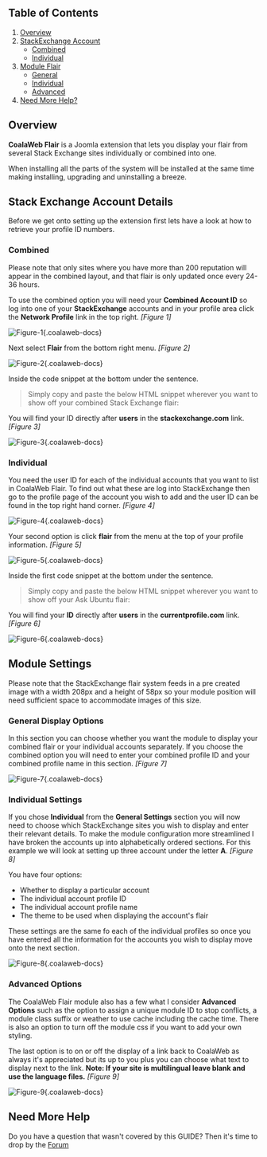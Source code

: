 ## Table of Contents
1.  [Overview](#overview)
1.  [StackExchange Account](#account)
    -   [Combined](#account-com)
    -   [Individual](#account-ind)
2.  [Module Flair](#mod-flair)
    -   [General](#mod-gen)
    -   [Individual](#mod-ind)
    -   [Advanced](#mod-adv)
3.  [Need More Help?](#more-help)

## <a class="doc-top" name="overview"></a>Overview

**CoalaWeb Flair** is a Joomla extension that lets you display your flair from several Stack Exchange sites individually or combined into one.

<div class="uk-alert">When installing all the parts of the system will be installed at the same time making installing, upgrading and uninstalling a breeze.</div>

## <a class="doc-top" name="account"></a>Stack Exchange Account Details

Before we get onto setting up the extension first lets have a look at how to retrieve your profile ID numbers.

### <a name="account-com"></a>Combined

<span class="alert" markdown="1">Please note that only sites where you have more than 200 reputation will appear in the combined layout, and that flair is only updated once every 24-36 hours.</div>

To use the combined option you will need your **Combined Account ID** so log into one of your **StackExchange** accounts and in your profile area click the **Network Profile** link in the top right. *\[Figure 1\]*

![Figure-1](https://d1tgoab1lhw0tx.cloudfront.net/images/docs/joomla-extensions/flair/cw-flair-f1.png "Figure-1"){.coalaweb-docs}

Next select **Flair** from the bottom right menu. *\[Figure 2\]*

![Figure-2](https://d1tgoab1lhw0tx.cloudfront.net/images/docs/joomla-extensions/flair/cw-flair-f2.png "Figure-2"){.coalaweb-docs}

Inside the code snippet at the bottom under the sentence.

> Simply copy and paste the below HTML snippet wherever you want to show off your combined Stack Exchange flair:

You will find your ID directly after **users** in the **stackexchange.com** link. *\[Figure 3\]*

![Figure-3](https://d1tgoab1lhw0tx.cloudfront.net/images/docs/joomla-extensions/flair/cw-flair-f3.png "Figure-3"){.coalaweb-docs}

### <a name="account-ind"></a>Individual

You need the user ID for each of the individual accounts that you want to list in CoalaWeb Flair. To find out what these are log into StackExchange then go to the profile page of the account you wish to add and the user ID can be found in the top right hand corner. *\[Figure 4\]*

![Figure-4](https://d1tgoab1lhw0tx.cloudfront.net/images/docs/joomla-extensions/flair/cw-flair-f4.png "Figure-4"){.coalaweb-docs}

Your second option is click **flair** from the menu at the top of your profile information. *\[Figure 5\]*

![Figure-5](https://d1tgoab1lhw0tx.cloudfront.net/images/docs/joomla-extensions/flair/cw-flair-f5.png "Figure-5"){.coalaweb-docs}

Inside the first code snippet at the bottom under the sentence.

> Simply copy and paste the below HTML snippet wherever you want to show off your Ask Ubuntu flair:</div>

You will find your **ID** directly after **users** in the **currentprofile.com** link. *\[Figure 6\]*

![Figure-6](https://d1tgoab1lhw0tx.cloudfront.net/images/docs/joomla-extensions/flair/cw-flair-f6.png "Figure-6"){.coalaweb-docs}

## <a name="mod-flair"></a>Module Settings

<span class="alert" markdown="1">Please note that the StackExchange flair system feeds in a pre created image with a width 208px and a height of 58px so your module position will need sufficient space to accommodate images of this size.</div>

### <a name="mod-gen"></a>General Display Options

In this section you can choose whether you want the module to display your combined flair or your individual accounts separately. If you choose the combined option you will need to enter your combined profile ID and your combined profile name in this section. *\[Figure 7\]*

![Figure-7](https://d1tgoab1lhw0tx.cloudfront.net/images/docs/joomla-extensions/flair/cw-flair-f7.png "Figure-7"){.coalaweb-docs}

### <a name="mod-ind"></a>Individual Settings

If you chose **Individual** from the **General Settings** section you will now need to choose which StackExchange sites you wish to display and enter their relevant details. To make the module configuration more streamlined I have broken the accounts up into alphabetically ordered sections. For this example we will look at setting up three account under the letter **A**. *\[Figure 8\]*

You have four options:

-   Whether to display a particular account
-   The individual account profile ID
-   The individual account profile name
-   The theme to be used when displaying the account's flair

These settings are the same fo each of the individual profiles so once you have entered all the information for the accounts you wish to display move onto the next section.

![Figure-8](https://d1tgoab1lhw0tx.cloudfront.net/images/docs/joomla-extensions/flair/cw-flair-f8.png "Figure-8"){.coalaweb-docs}

### <a name="mod-adv"></a>Advanced Options

The CoalaWeb Flair module also has a few what I consider **Advanced Options** such as the option to assign a unique module ID to stop conflicts, a module class suffix or weather to use cache including the cache time. There is also an option to turn off the module css if you want to add your own styling. 

The last option is to on or off the display of a link back to CoalaWeb as always it's appreciated but its up to you plus you can choose what text to display next to the link. **Note: If your site is multilingual leave blank and use the language files.** *\[Figure 9\]*

![Figure-9](https://d1tgoab1lhw0tx.cloudfront.net/images/docs/joomla-extensions/flair/cw-flair-f9.png "Figure-9"){.coalaweb-docs}

## <a name="more-help"></a>Need More Help

<div class="uk-alert">Do you have a question that wasn't covered by this GUIDE? Then it's time to drop by the <a href="https://coalaweb.com/forum/index" target="_self">Forum</a></div>